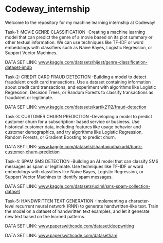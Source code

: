 # Codeway_internship
Welcome to the repository for my machine learning internship at Codeway!

Task-1: MOVIE GENRE CLASSIFICATION -Creating a machine learning model that can predict the genre of a movie based on its plot summary or other textual information. We can use techniques like TF-IDF or word embeddings with classifiers such as Naive Bayes, Logistic Regression, or Support Vector Machines.

DATA SET LINK: www.kaggle.com/datasets/hijest/genre-classification-dataset-imdb

Task-2: CREDIT CARD FRAUD DETECTION -Building a model to detect fraudulent credit card transactions. Use a dataset containing information about credit card transactions, and experiment with algorithms like Logistic Regression, Decision Trees, or Random Forests to classify transactions as fraudulent or legitimate.

DATA SET LINK: www.kaggle.com/datasets/kartik2112/fraud-detection

Task-3: CUSTOMER CHURN PREDICTION -Developing a model to predict customer churn for a subscription- based service or business. Use historical customer data, including features like usage behavior and customer demographics, and try algorithms like Logistic Regression, Random Forests, or Gradient Boosting to predict churn.

DATA SET LINK: www.kaggle.com/datasets/shantanudhakadd/bank-customer-churn-prediction

Task-4: SPAM SMS DETECTION -Building an AI model that can classify SMS messages as spam or legitimate. Use techniques like TF-IDF or word embeddings with classifiers like Naive Bayes, Logistic Regression, or Support Vector Machines to identify spam messages.

DATA SET LINK: www.kaggle.com/datasets/uciml/sms-spam-collection-dataset

Task-5: HANDWRITTEN TEXT GENERATION -Implementing a character-level recurrent neural network (RNN) to generate handwritten-like text. Train the model on a dataset of handwritten text examples, and let it generate new text based on the learned patterns.

DATA SET LINK: www.paperswithcode.com/dataset/deepwriting

DATA SET LINK: www.paperswithcode.com/dataset/iam
